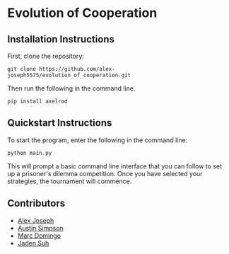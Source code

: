 # Evolution of Cooperation
## Installation Instructions
First, clone the repository:
```
git clone https://github.com/alex-joseph5575/evolution_of_cooperation.git
```
Then run the following in the command line. 
```
pip install axelrod
```

## Quickstart Instructions
To start the program, enter the following in the command line:
```
python main.py
```
This will prompt a basic command line interface that you can follow to set up a prisoner's dilemma competition. Once you have selected your strategies, the tournament will commence. 

## Contributors
* [Alex Joseph](https://github.com/alex-joseph5575)
* [Austin Simpson](https://github.com/Austin-Simpson)
* [Marc Domingo](https://github.com/MNGSunday)
* [Jaden Suh](https://github.com/JadenSuh)
